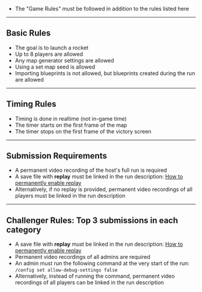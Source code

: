 - The "Game Rules" must be followed in addition to the rules listed here

---

## Basic Rules
- The goal is to launch a rocket  
- Up to 8 players are allowed  
- Any map generator settings are allowed  
- Using a set map seed is allowed  
- Importing blueprints is not allowed, but blueprints created during the run are allowed
---

## Timing Rules
- Timing is done in realtime (not in-game time)  
- The timer starts on the first frame of the map  
- The timer stops on the first frame of the victory screen  

---

## Submission Requirements
- A permanent video recording of the host's full run is required
- A save file with **replay** must be linked in the run description: [How to permanently enable replay](https://www.speedrun.com/factorio/guides/bkces)
- Alternatively, if no replay is provided, permanent video recordings of all players must be linked in the run description  

---

## Challenger Rules: Top 3 submissions in each category
- A save file with **replay** must be linked in the run description: [How to permanently enable replay](https://www.speedrun.com/factorio/guides/bkces)
- Permanent video recordings of all admins are required  
- An admin must run the following command at the very start of the run: `/config set allow-debug-settings false`  
- Alternatively, instead of running the command, permanent video recordings of all players can be linked in the run description
